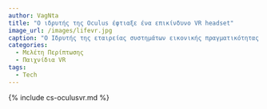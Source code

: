 ```yaml
---
author: VagNta
title: "Ο ιδρυτής της Oculus έφτιαξε ένα επικίνδυνο VR headset"
image_url: /images/lifevr.jpg
caption: "Ο Ιδρυτής της εταιρείας συστημάτων εικονικής πραγματικότητας (VR) Oculus ισχυρίζεται ότι έχει σχεδιάσει ένα νέο headset που μπορεί να σας σκοτώσει στην πραγματική ζωή αν «πεθάνετε» σε ένα παιχνίδι."
categories:
  - Μελέτη Περίπτωσης
  - Παιχνίδια VR
tags:
  - Tech
---
```


{% include cs-oculusvr.md %}
